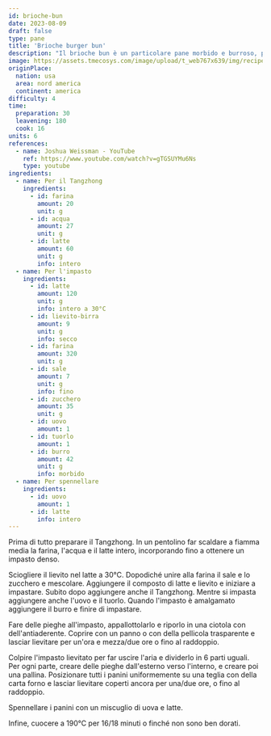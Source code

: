 ```yaml
---
id: brioche-bun
date: 2023-08-09
draft: false
type: pane
title: 'Brioche burger bun'
description: "Il brioche bun è un particolare pane morbido e burroso, perfetto per gli hamburger o per essere mangiato a colazione. Come fa a rimanere così morbido? Grazie alla tecnica giapponese del Tangzhong, un preimpasto gelatinoso fatto di acqua, farina e latte che rende il pane soffice per molti giorni."
image: https://assets.tmecosys.com/image/upload/t_web767x639/img/recipe/ras/Assets/26fbeae4-0699-4a35-a517-844c5935ce53/Derivates/d39612fe-c867-4e86-95e3-ed38bc343565.jpg
originPlace:
  nation: usa
  area: nord america
  continent: america
difficulty: 4
time:
  preparation: 30
  leavening: 180
  cook: 16
units: 6
references:
  - name: Joshua Weissman - YouTube
    ref: https://www.youtube.com/watch?v=gTGSUYMu6Ns
    type: youtube
ingredients:
  - name: Per il Tangzhong
    ingredients:
      - id: farina
        amount: 20
        unit: g
      - id: acqua
        amount: 27
        unit: g
      - id: latte
        amount: 60
        unit: g
        info: intero
  - name: Per l'impasto
    ingredients:
      - id: latte
        amount: 120
        unit: g
        info: intero a 30°C
      - id: lievito-birra
        amount: 9
        unit: g
        info: secco
      - id: farina
        amount: 320
        unit: g
      - id: sale
        amount: 7
        unit: g
        info: fino
      - id: zucchero
        amount: 35
        unit: g
      - id: uovo
        amount: 1
      - id: tuorlo
        amount: 1
      - id: burro
        amount: 42
        unit: g
        info: morbido
  - name: Per spennellare
    ingredients:
      - id: uovo
        amount: 1
      - id: latte
        info: intero
---
```


Prima di tutto preparare il Tangzhong. In un pentolino far scaldare a fiamma media la farina, l'acqua e il latte intero, incorporando fino a ottenere un impasto denso.

Sciogliere il lievito nel latte a 30°C. Dopodiché unire alla farina il sale e lo zucchero e mescolare. Aggiungere il composto di latte e lievito e iniziare a impastare. Subito dopo aggiungere anche il Tangzhong. Mentre si impasta aggiungere anche l'uovo e il tuorlo. Quando l'impasto è amalgamato aggiungere il burro e finire di impastare.

Fare delle pieghe all'impasto, appallottolarlo e riporlo in una ciotola con dell'antiaderente. Coprire con un panno o con della pellicola trasparente e lasciar lievitare per un'ora e mezza/due ore o fino al raddoppio.

Colpire l'impasto lievitato per far uscire l'aria e dividerlo in 6 parti uguali. Per ogni parte, creare delle pieghe dall'esterno verso l'interno, e creare poi una pallina. Posizionare tutti i panini uniformemente su una teglia con della carta forno e lasciar lievitare coperti ancora per una/due ore, o fino al raddoppio.

Spennellare i panini con un miscuglio di uova e latte.

Infine, cuocere a 190°C per 16/18 minuti o finché non sono ben dorati.